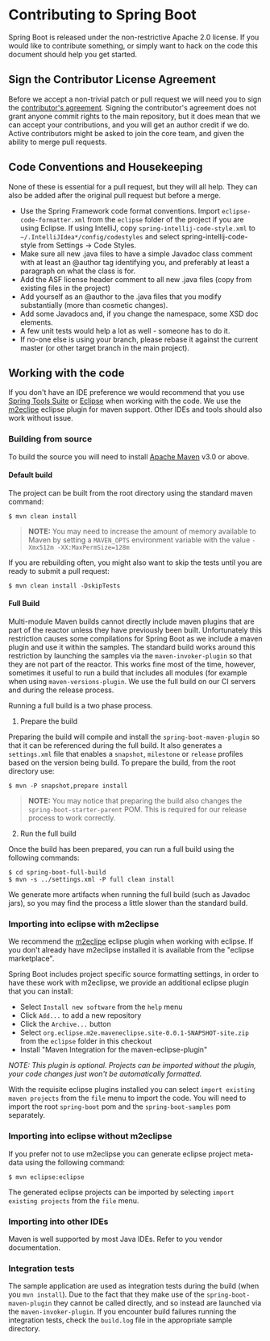 # Contributing to Spring Boot

Spring Boot is released under the non-restrictive Apache 2.0 license. If you would like
to contribute something, or simply want to hack on the code this document should help
you get started.

## Sign the Contributor License Agreement

Before we accept a non-trivial patch or pull request we will need you to sign the
[contributor's agreement](https://support.springsource.com/spring_committer_signup).
Signing the contributor's agreement does not grant anyone commit rights to the main repository, but it does mean that we
can accept your contributions, and you will get an author credit if we do.  Active contributors might be asked to join
the core team, and given the ability to merge pull requests.

## Code Conventions and Housekeeping

None of these is essential for a pull request, but they will all help.  They can also be added after the original pull
request but before a merge.

* Use the Spring Framework code format conventions. Import `eclipse-code-formatter.xml` from the `eclipse` folder of the project
  if you are using Eclipse. If using IntelliJ, copy `spring-intellij-code-style.xml` to `~/.IntelliJIdea*/config/codestyles`
  and select spring-intellij-code-style from Settings -> Code Styles.
* Make sure all new .java files to have a simple Javadoc class comment with at least an @author tag identifying you, and
  preferably at least a paragraph on what the class is for.
* Add the ASF license header comment to all new .java files (copy from existing files in the project)
* Add yourself as an @author to the .java files that you modify substantially (more than cosmetic changes).
* Add some Javadocs and, if you change the namespace, some XSD doc elements.
* A few unit tests would help a lot as well - someone has to do it.
* If no-one else is using your branch, please rebase it against the current master (or other target branch in the main project).

## Working with the code
If you don't have an IDE preference we would recommend that you use
[Spring Tools Suite](http://www.springsource.com/developer/sts) or
[Eclipse](http://eclipse.org) when working with the code. We use the
[m2eclipe](http://eclipse.org/m2e/) eclipse plugin for maven support. Other IDEs
and tools should also work without issue.

### Building from source
To build the source you will need to install
[Apache Maven](http://maven.apache.org/run-maven/index.html) v3.0 or above.

#### Default build
The project can be built from the root directory using the standard maven command:

	$ mvn clean install

> **NOTE:** You may need to increase the amount of memory available to Maven by setting
> a `MAVEN_OPTS` environment variable with the value `-Xmx512m -XX:MaxPermSize=128m`

If you are rebuilding often, you might also want to skip the tests until you are ready
to submit a pull request:

	$ mvn clean install -DskipTests

#### Full Build
Multi-module Maven builds cannot directly include maven plugins that are part of the
reactor unless they have previously been built. Unfortunately this restriction causes
some compilations for Spring Boot as we include a maven plugin and use it within the
samples. The standard build works around this restriction by launching the samples via
the `maven-invoker-plugin` so that they are not part of the reactor. This works fine
most of the time, however, sometimes it useful to run a build that includes all modules
(for example when using `maven-versions-plugin`. We use the full build on our CI servers
and during the release process.

Running a full build is a two phase process.

1) Prepare the build

Preparing the build will compile and install the `spring-boot-maven-plugin` so that it
can be referenced during the full build. It also generates a `settings.xml` file that
enables a `snapshot`, `milestone` or `release` profiles based on the version being
build. To prepare the build, from the root directory use:

	$ mvn -P snapshot,prepare install

> **NOTE:** You may notice that preparing the build also changes the
> `spring-boot-starter-parent` POM. This is required for our release process to work
> correctly.

2) Run the full build

Once the build has been prepared, you can run a full build using the following commands:

	$ cd spring-boot-full-build
	$ mvn -s ../settings.xml -P full clean install

We generate more artifacts when running the full build (such as Javadoc jars), so you
may find the process a little slower than the standard build.

### Importing into eclipse with m2eclipse
We recommend the [m2eclipe](http://eclipse.org/m2e/) eclipse plugin when working with
eclipse. If you don't already have m2eclipse installed it is available from the "eclipse
marketplace".

Spring Boot includes project specific source formatting settings, in order to have these
work with m2eclipse, we provide an additional eclipse plugin that you can install:

* Select `Install new software` from the `help` menu
* Click `Add...` to add a new repository
* Click the `Archive...` button
* Select `org.eclipse.m2e.maveneclipse.site-0.0.1-SNAPSHOT-site.zip`
  from the `eclipse` folder in this checkout
* Install "Maven Integration for the maven-eclipse-plugin"

_NOTE: This plugin is optional. Projects can be imported without the plugin, your code
changes just won't be automatically formatted._

With the requisite eclipse plugins installed you can select
`import existing maven projects` from the `file` menu to import the code. You will
need to import the root `spring-boot` pom and the `spring-boot-samples` pom separately.

### Importing into eclipse without m2eclipse
If you prefer not to use m2eclipse you can generate eclipse project meta-data using the
following command:

	$ mvn eclipse:eclipse

The generated eclipse projects can be imported by selecting `import existing projects`
from the `file` menu.

### Importing into other IDEs
Maven is well supported by most Java IDEs. Refer to you vendor documentation.

### Integration tests
The sample application are used as integration tests during the build (when you
`mvn install`). Due to the fact that they make use of the `spring-boot-maven-plugin`
they cannot be called directly, and so instead are launched via the
`maven-invoker-plugin`. If you encounter build failures running the integration tests,
check the `build.log` file in the appropriate sample directory.

